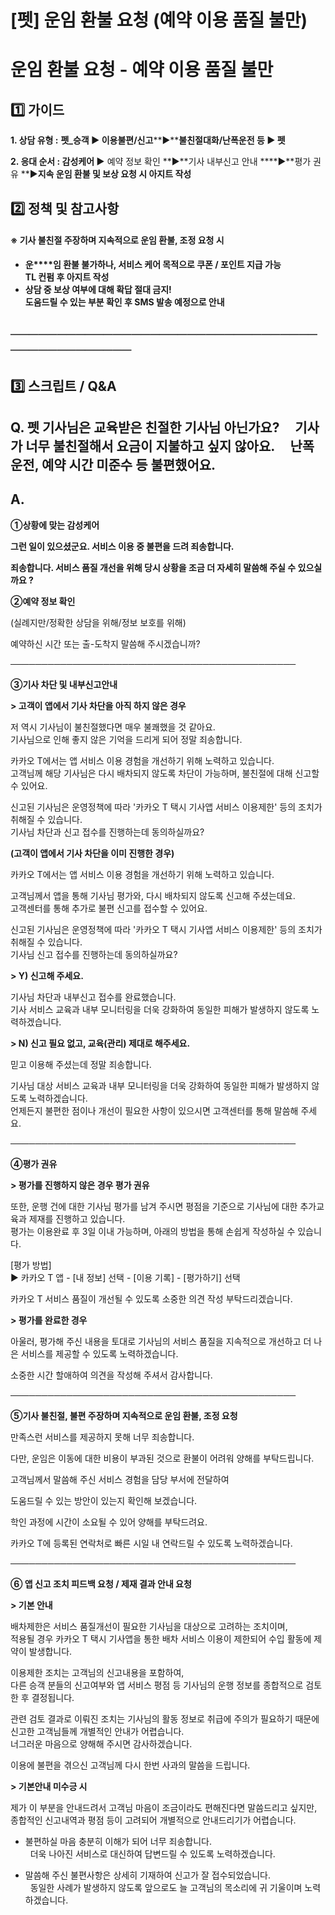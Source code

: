 # [펫] 운임 환불 요청 (예약 이용 품질 불만)

**운임 환불 요청 - 예약 이용 품질 불만**
==========================

**1️⃣ 가이드**
-----------

**1. 상담 유형 :** **펫\_승객 ▶ 이용불편/신고****▶****불친절대화/난폭운전 등 ▶ 펫**

**2. 응대 순서 : 감성케어 ▶** 예약 정보 확인 **▶**기사 내부신고 안내 ****▶**평가 권유 **▶**지속 운임 환불 및 보상 요청 시 아지트 작성**

**2️⃣ 정책 및 참고사항**
-----------------

#### **※ 기사 불친절 주장하며 지속적으로 운임 환불, 조정 요청 시**

* **운****임 환불 불가하나, 서비스 케어 목적으로 쿠폰 / 포인트 지급 가능  
  TL 컨펌 후 아지트 작성**
* **상담 중 보상 여부에 대해 확답 절대 금지!  
  도움드릴 수 있는 부분 확인 후 SMS 발송 예정으로 안내**

**──────────────────────────────────────────────**
--------------------------------------------------

**3️⃣ 스크립트 / Q&A**
------------------

**Q. 펫 기사님은 교육받은 친절한 기사님 아닌가요?     기사가 너무 불친절해서 요금이 지불하고 싶지 않아요.     난폭운전, 예약 시간 미준수 등 불편했어요.**
-----------------------------------------------------------------------------------------------

**A.**
------

**①상황에 맞는 감성케어**

**그런 일이 있으셨군요. 서비스 이용 중 불편을 드려 죄송합니다.**

**죄송합니다. 서비스 품질 개선을 위해 당시 상황을 조금 더 자세히 말씀해 주실 수 있으실까요 ?**

**②예약 정보 확인**

(실례지만/정확한 상담을 위해/정보 보호를 위해)

예약하신 시간 또는 출-도착지 말씀해 주시겠습니까?

──────────────────────────────────────────────

**③기사 차단 및 내부신고안내**

**> 고객이 앱에서 기사 차단을 아직 하지 않은 경우**

저 역시 기사님이 불친절했다면 매우 불쾌했을 것 같아요.   
기사님으로 인해 좋지 않은 기억을 드리게 되어 정말 죄송합니다.

카카오 T에서는 앱 서비스 이용 경험을 개선하기 위해 노력하고 있습니다.   
고객님께 해당 기사님은 다시 배차되지 않도록 차단이 가능하며, 불친절에 대해 신고할 수 있어요.

신고된 기사님은 운영정책에 따라 '카카오 T 택시 기사앱 서비스 이용제한' 등의 조치가 취해질 수 있습니다.   
기사님 차단과 신고 접수를 진행하는데 동의하실까요?

**(고객이 앱에서 기사 차단을 이미 진행한 경우)**

카카오 T에서는 앱 서비스 이용 경험을 개선하기 위해 노력하고 있습니다.

고객님께서 앱을 통해 기사님 평가와, 다시 배차되지 않도록 신고해 주셨는데요.  
고객센터를 통해 추가로 불편 신고를 접수할 수 있어요.

신고된 기사님은 운영정책에 따라 '카카오 T 택시 기사앱 서비스 이용제한' 등의 조치가 취해질 수 있습니다.  
기사님 신고 접수를 진행하는데 동의하실까요?

**> Y) 신고해 주세요.**

기사님 차단과 내부신고 접수를 완료했습니다.  
기사 서비스 교육과 내부 모니터링을 더욱 강화하여 동일한 피해가 발생하지 않도록 노력하겠습니다.

**> N) 신고 필요 없고, 교육(관리) 제대로 해주세요.**

믿고 이용해 주셨는데 정말 죄송합니다.

기사님 대상 서비스 교육과 내부 모니터링을 더욱 강화하여 동일한 피해가 발생하지 않도록 노력하겠습니다.  
언제든지 불편한 점이나 개선이 필요한 사항이 있으시면 고객센터를 통해 말씀해 주세요.

──────────────────────────────────────────────

**④평가 권유**

**> 평가를 진행하지 않은 경우 평가 권유**

또한, 운행 건에 대한 기사님 평가를 남겨 주시면 평점을 기준으로 기사님에 대한 추가교육과 제재를 진행하고 있습니다.  
평가는 이용완료 후 3일 이내 가능하며, 아래의 방법을 통해 손쉽게 작성하실 수 있습니다.

[평가 방법]  
▶ 카카오 T 앱 - [내 정보] 선택 - [이용 기록] - [평가하기] 선택

카카오 T 서비스 품질이 개선될 수 있도록 소중한 의견 작성 부탁드리겠습니다.

**> 평가를 완료한 경우**

아울러, 평가해 주신 내용을 토대로 기사님의 서비스 품질을 지속적으로 개선하고 더 나은 서비스를 제공할 수 있도록 노력하겠습니다.

소중한 시간 할애하여 의견을 작성해 주셔서 감사합니다.

──────────────────────────────────────────────

**⑤기사 불친절, 불편 주장하며 지속적으로 운임 환불, 조정 요청**

만족스런 서비스를 제공하지 못해 너무 죄송합니다.

다만, 운임은 이동에 대한 비용이 부과된 것으로 환불이 어려워 양해를 부탁드립니다. 

고객님께서 말씀해 주신 서비스 경험을 담당 부서에 전달하여

도움드릴 수 있는 방안이 있는지 확인해 보겠습니다. 

학인 과정에 시간이 소요될 수 있어 양해를 부탁드려요.

카카오 T에 등록된 연락처로 빠른 시일 내 연락드릴 수 있도록 노력하겠습니다.

──────────────────────────────────────────────

**⑥ 앱 신고 조치 피드백 요청 / 제재 결과 안내 요청**

**> 기본 안내**

배차제한은 서비스 품질개선이 필요한 기사님을 대상으로 고려하는 조치이며,  
적용될 경우 카카오 T 택시 기사앱을 통한 배차 서비스 이용이 제한되어 수입 활동에 제약이 발생합니다.

이용제한 조치는 고객님의 신고내용을 포함하여,  
다른 승객 분들의 신고여부와 앱 서비스 평점 등 기사님의 운행 정보를 종합적으로 검토한 후 결정됩니다.

관련 검토 결과로 이뤄진 조치는 기사님의 활동 정보로 취급에 주의가 필요하기 때문에 신고한 고객님들께 개별적인 안내가 어렵습니다.  
너그러운 마음으로 양해해 주시면 감사하겠습니다.

이용에 불편을 겪으신 고객님께 다시 한번 사과의 말씀을 드립니다.

**> 기본안내 미수긍 시**

제가 이 부분을 안내드려서 고객님 마음이 조금이라도 편해진다면 말씀드리고 싶지만,  
종합적인 신고내역과 평점 등이 고려되어 개별적으로 안내드리기가 어렵습니다.

- 불편하실 마음 충분히 이해가 되어 너무 죄송합니다.  
  더욱 나아진 서비스로 대신하여 답변드릴 수 있도록 노력하겠습니다.

- 말씀해 주신 불편사항은 상세히 기재하여 신고가 잘 접수되었습니다.  
  동일한 사례가 발생하지 않도록 앞으로도 늘 고객님의 목소리에 귀 기울이며 노력하겠습니다.